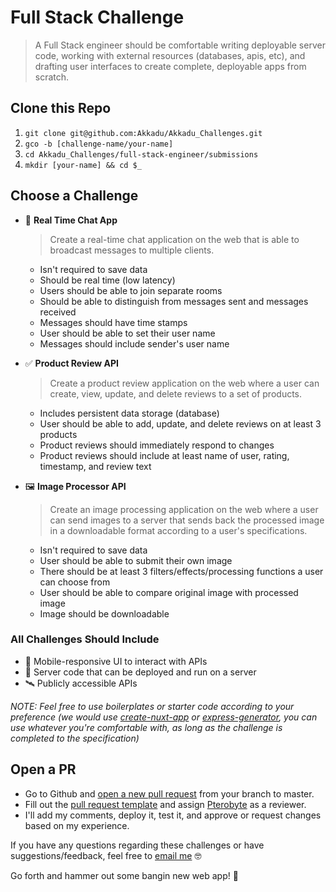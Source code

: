 # Full Stack Challenge

> A Full Stack engineer should be comfortable writing deployable server code, working with external resources (databases, apis, etc), and drafting user interfaces to create complete, deployable apps from scratch.

## Clone this Repo

1. `git clone git@github.com:Akkadu/Akkadu_Challenges.git`
2. `gco -b [challenge-name/your-name]`
3. `cd Akkadu_Challenges/full-stack-engineer/submissions`
4. `mkdir [your-name] && cd $_`

## Choose a Challenge

- 💬 **Real Time Chat App**
  > Create a real-time chat application on the web that is able to broadcast messages to multiple clients.
  - Isn't required to save data
  - Should be real time (low latency)
  - Users should be able to join separate rooms
  - Should be able to distinguish from messages sent and messages received
  - Messages should have time stamps
  - User should be able to set their user name
  - Messages should include sender's user name

- ✅ **Product Review API**
  > Create a product review application on the web where a user can create, view, update, and delete reviews to a set of products.
  - Includes persistent data storage (database)
  - User should be able to add, update, and delete reviews on at least 3 products
  - Product reviews should immediately respond to changes
  - Product reviews should include at least name of user, rating, timestamp, and review text

- 🖼 **Image Processor API**
  > Create an image processing application on the web where a user can send images to a server that sends back the processed image in a downloadable format according to a user's specifications.
  - Isn't required to save data
  - User should be able to submit their own image
  - There should be at least 3 filters/effects/processing functions a user can choose from
  - User should be able to compare original image with processed image
  - Image should be downloadable

### All Challenges Should Include

- 📱 Mobile-responsive UI to interact with APIs
- 👾 Server code that can be deployed and run on a server
- 🛰 Publicly accessible APIs

*NOTE: Feel free to use boilerplates or starter code according to your preference (we would use [create-nuxt-app][create-nuxt-app] or [express-generator][express-generator], you can use whatever you're comfortable with, as long as the challenge is completed to the specification)*

## Open a PR

- Go to Github and [open a new pull request][open-pull-request] from your branch to master.
- Fill out the [pull request template][pull-request-template] and assign [Pterobyte][pterobyte] as a reviewer.
- I'll add my comments, deploy it, test it, and approve or request changes based on my experience.

If you have any questions regarding these challenges or have suggestions/feedback, feel free to [email me](mailto:jt@akkadu-team.com?subject=Akkadu%20Challenges%20Feedback) 🤓

Go forth and hammer out some bangin new web app! 🔨

[create-nuxt-app]: https://nuxtjs.org/guide/installation/
[express-generator]: https://expressjs.com/en/starter/generator.html
[open-pull-request]: https://github.com/Akkadu/Akkadu_Challenges/compare
[pull-request-template]: https://github.com/Akkadu/Akkadu_Challenges/blob/master/.github/pull_request_template.md
[pterobyte]: https://github.com/Pterobyte

